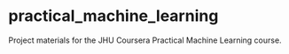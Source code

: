 # practical_machine_learning
Project materials for the JHU Coursera Practical Machine Learning course.
